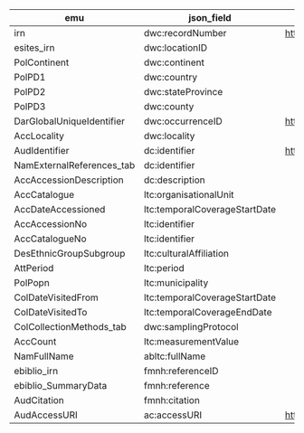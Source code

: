 | emu | json_field | uri | description |
|---|---|---|---|
| irn | dwc:recordNumber | https://dwc.tdwg.org/terms/#dwc:recordNumber | 
| esites_irn | dwc:locationID | |
| PolContinent | dwc:continent | |
| PolPD1 | dwc:country | |
| PolPD2 | dwc:stateProvince | |
| PolPD3 | dwc:county | |
| DarGlobalUniqueIdentifier | dwc:occurrenceID | https://dwc.tdwg.org/terms/#dwc:occurrenceID | 
| AccLocality | dwc:locality | |
| AudIdentifier | dc:identifier | https://ac.tdwg.org/termlist/#dcterms_identifier |
| NamExternalReferences_tab | dc:identifier | |
| AccAccessionDescription | dc:description | |
| AccCatalogue | ltc:organisationalUnit | |
| AccDateAccessioned | ltc:temporalCoverageStartDate | |
| AccAccessionNo | ltc:identifier | |
| AccCatalogueNo | ltc:identifier | |
| DesEthnicGroupSubgroup | ltc:culturalAffiliation | |
| AttPeriod | ltc:period | |
| PolPopn | ltc:municipality | |
| ColDateVisitedFrom | ltc:temporalCoverageStartDate | |
| ColDateVisitedTo | ltc:temporalCoverageEndDate | |
| ColCollectionMethods_tab | dwc:samplingProtocol | |
| AccCount | ltc:measurementValue | |
| NamFullName | abltc:fullName | |
| ebiblio_irn | fmnh:referenceID | |
| ebiblio_SummaryData | fmnh:reference | |
| AudCitation | fmnh:citation | |
| AudAccessURI | ac:accessURI | https://ac.tdwg.org/termlist/#ac_accessURI |
